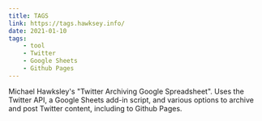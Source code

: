 ```yaml
---
title: TAGS
link: https://tags.hawksey.info/
date: 2021-01-10
tags:
    - tool
    - Twitter
    - Google Sheets
    - Github Pages
---
```

Michael Hawksley's "Twitter Archiving Google Spreadsheet". Uses the Twitter API, a Google Sheets add-in script, and various options to archive and post Twitter content, including to Github Pages.